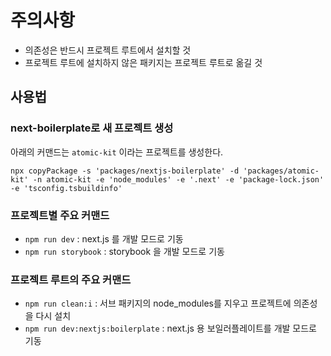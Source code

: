# 주의사항
- 의존성은 반드시 프로젝트 루트에서 설치할 것
- 프로젝트 루트에 설치하지 않은 패키지는 프로젝트 루트로 옮길 것

## 사용법

### next-boilerplate로 새 프로젝트 생성
아래의 커맨드는 `atomic-kit` 이라는 프로젝트를 생성한다.
```shell
npx copyPackage -s 'packages/nextjs-boilerplate' -d 'packages/atomic-kit' -n atomic-kit -e 'node_modules' -e '.next' -e 'package-lock.json' -e 'tsconfig.tsbuildinfo'
```

### 프로젝트별 주요 커맨드
- `npm run dev` : next.js 를 개발 모드로 기동
- `npm run storybook` : storybook 을 개발 모드로 기동

### 프로젝트 루트의 주요 커맨드
- `npm run clean:i` : 서브 패키지의 node_modules를 지우고 프로젝트에 의존성을 다시 설치
- `npm run dev:nextjs:boilerplate` : next.js 용 보일러플레이트를 개발 모드로 기동
